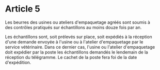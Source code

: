 # Article 5

Les beurres des usines ou ateliers d'empaquetage agréés sont soumis à des contrôles pratiqués sur échantillons au moins douze fois par an.

Les échantillons sont, soit prélevés sur place, soit expédiés à la réception d'une demande envoyée à l'usine ou à l'atelier d'empaquetage par le service vétérinaire. Dans ce dernier cas, l'usine ou l'atelier d'empaquetage doit expédier par la poste les échantillons demandés le lendemain de la réception du télégramme. Le cachet de la poste fera foi de la date d'expédition.

